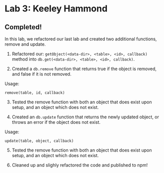 # Lab 3: Keeley Hammond
## Completed!

In this lab, we refactored our last lab and created two additional functions, remove and update.

1. Refactored our: `getObject(<data-dir>, <table>, <id>, callback)` method into `db.get(<data-dir>, <table>, <id>, callback)`.

2. Created a `db.remove` function that returns true if the object is removed, and false if it is not removed.

Usage:

```
remove(table, id, callback)
```

3. Tested the remove function with both an object that does exist upon setup, and an object which does not exist.

4. Created an `db.update` function that returns the newly updated object, or throws an error if the object does not exist.

Usage:

```
update(table, object, callback)
```

5. Tested the remove function with both an object that does exist upon setup, and an object which does not exist.

6. Cleaned up and slighly refactored the code and published to npm!